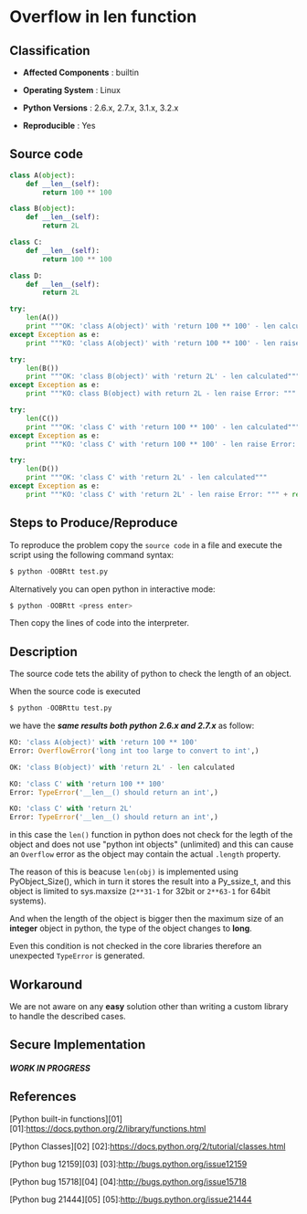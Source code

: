 Overflow in len function
========================

Classification
--------------------------

* **Affected Components** : builtin

* **Operating System** : Linux

* **Python Versions** : 2.6.x, 2.7.x, 3.1.x, 3.2.x

* **Reproducible** : Yes


Source code 
--------------------------

```python
class A(object):
    def __len__(self): 
        return 100 ** 100

class B(object):
    def __len__(self): 
        return 2L

class C:
    def __len__(self): 
        return 100 ** 100

class D:
    def __len__(self): 
        return 2L

try:
    len(A())
    print """OK: 'class A(object)' with 'return 100 ** 100' - len calculated"""
except Exception as e:
    print """KO: 'class A(object)' with 'return 100 ** 100' - len raise Error: """ + repr(e,)

try:
    len(B())
    print """OK: 'class B(object)' with 'return 2L' - len calculated"""
except Exception as e:
    print """KO: class B(object) with return 2L - len raise Error: """ + repr(e,)

try:
    len(C())
    print """OK: 'class C' with 'return 100 ** 100' - len calculated"""
except Exception as e:
    print """KO: 'class C' with 'return 100 ** 100' - len raise Error: """ + repr(e,)

try:
    len(D())
    print """OK: 'class C' with 'return 2L' - len calculated"""
except Exception as e:
    print """KO: 'class C' with 'return 2L' - len raise Error: """ + repr(e,)
```


Steps to Produce/Reproduce
--------------------------

To reproduce the problem copy the `source code` in a file and execute the script using the following command syntax:

```python
$ python -OOBRtt test.py
```

Alternatively you can open python in interactive mode:

```python
$ python -OOBRtt <press enter>
```
Then copy the lines of code into the interpreter.  


Description
-----------

The source code tets the ability of python to check the length of an object.

When the source code is executed 

```python
$ python -OOBRttu test.py 
```

we have the ***same results both python 2.6.x and 2.7.x*** as follow:

```python
KO: 'class A(object)' with 'return 100 ** 100'
Error: OverflowError('long int too large to convert to int',)

OK: 'class B(object)' with 'return 2L' - len calculated

KO: 'class C' with 'return 100 ** 100'
Error: TypeError('__len__() should return an int',)

KO: 'class C' with 'return 2L'
Error: TypeError('__len__() should return an int',)
```

in this case the ```len()``` function in python does not check for the legth of the object and does not use "python int objects" (unlimited) and this can cause an ```Overflow``` error as the object may contain the actual `.length` property.

The reason of this is beacuse ```len(obj)``` is implemented using PyObject_Size(), which in turn it stores the result into a Py_ssize_t, and this object is limited to sys.maxsize (```2**31-1``` for 32bit or ```2**63-1``` for 64bit systems).

And when the length of the object is bigger then the maximum size of an **integer** object in python, the type of the object changes to **long**.

Even this condition is not checked in the core libraries therefore an unexpected ```TypeError``` is generated.



Workaround
-----------


We are not aware on any **easy** solution other than writing a custom library to handle the described cases.


Secure Implementation
-----------


##### WORK IN PROGRESS


References
-----------

[Python built-in functions][01]
[01]:https://docs.python.org/2/library/functions.html


[Python Classes][02]
[02]:https://docs.python.org/2/tutorial/classes.html


[Python bug 12159][03]
[03]:http://bugs.python.org/issue12159


[Python bug 15718][04]
[04]:http://bugs.python.org/issue15718


[Python bug 21444][05]
[05]:http://bugs.python.org/issue21444



